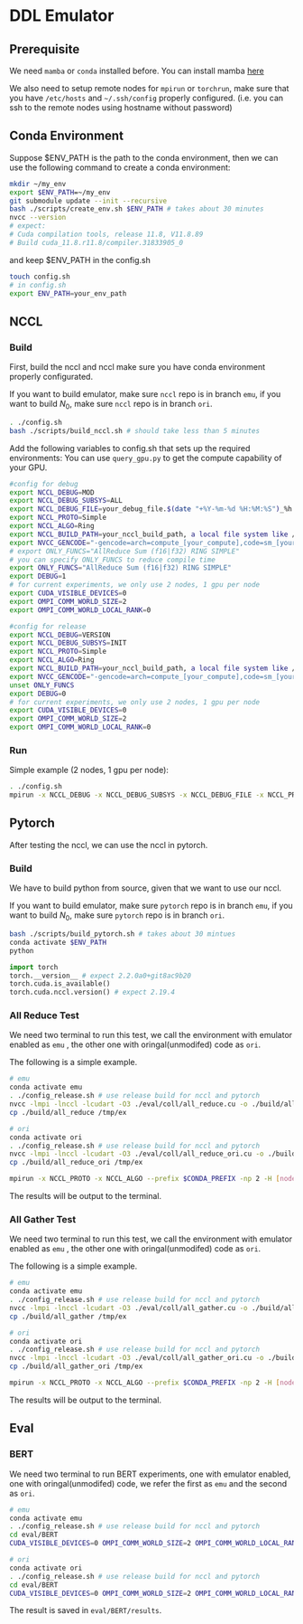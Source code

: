 # DDL Emulator

## Prerequisite

We need `mamba` or `conda` installed before. You can install mamba [here](https://mamba.readthedocs.io/en/latest/installation/mamba-installation.html)

We also need to setup remote nodes for `mpirun` or `torchrun`, make sure that you have `/etc/hosts` and `~/.ssh/config` properly configured. (i.e. you can ssh to the remote nodes using hostname without password)

## Conda Environment

Suppose $ENV_PATH is the path to the conda environment, then we can use the following command to create a conda environment:

```bash
mkdir ~/my_env
export $ENV_PATH=~/my_env
git submodule update --init --recursive
bash ./scripts/create_env.sh $ENV_PATH # takes about 30 minutes
nvcc --version
# expect:
# Cuda compilation tools, release 11.8, V11.8.89
# Build cuda_11.8.r11.8/compiler.31833905_0
```

and keep $ENV_PATH in the config.sh

```bash
touch config.sh
# in config.sh
export ENV_PATH=your_env_path
```

## NCCL

### Build

First, build the nccl and nccl make sure you have conda environment properly configurated.

If you want to build emulator, make sure `nccl` repo is in branch `emu`, if you want to build $N_0$, make sure `nccl` repo is in branch `ori`.

```bash
. ./config.sh
bash ./scripts/build_nccl.sh # should take less than 5 minutes
```

Add the following variables to config.sh that sets up the required environments:
You can use `query_gpu.py` to get the compute capability of your GPU.

```bash
#config for debug
export NCCL_DEBUG=MOD
export NCCL_DEBUG_SUBSYS=ALL
export NCCL_DEBUG_FILE=your_debug_file.$(date "+%Y-%m-%d %H:%M:%S")_%h:%p%h:%p
export NCCL_PROTO=Simple
export NCCL_ALGO=Ring
export NCCL_BUILD_PATH=your_nccl_build_path, a local file system like /tmp is recommended
export NVCC_GENCODE="-gencode=arch=compute_[your_compute],code=sm_[your_sm]"
# export ONLY_FUNCS="AllReduce Sum (f16|f32) RING SIMPLE"
# you can specify ONLY_FUNCS to reduce compile time
export ONLY_FUNCS="AllReduce Sum (f16|f32) RING SIMPLE"
export DEBUG=1
# for current experiments, we only use 2 nodes, 1 gpu per node
export CUDA_VISIBLE_DEVICES=0
export OMPI_COMM_WORLD_SIZE=2
export OMPI_COMM_WORLD_LOCAL_RANK=0
```

```bash
#config for release
export NCCL_DEBUG=VERSION
export NCCL_DEBUG_SUBSYS=INIT
export NCCL_PROTO=Simple
export NCCL_ALGO=Ring
export NCCL_BUILD_PATH=your_nccl_build_path, a local file system like /tmp is recommended
export NVCC_GENCODE="-gencode=arch=compute_[your_compute],code=sm_[your_sm]"
unset ONLY_FUNCS
export DEBUG=0
# for current experiments, we only use 2 nodes, 1 gpu per node
export CUDA_VISIBLE_DEVICES=0
export OMPI_COMM_WORLD_SIZE=2
export OMPI_COMM_WORLD_LOCAL_RANK=0
```

### Run

Simple example (2 nodes, 1 gpu per node):

```bash
. ./config.sh
mpirun -x NCCL_DEBUG -x NCCL_DEBUG_SUBSYS -x NCCL_DEBUG_FILE -x NCCL_PROTO -x NCCL_ALGO --prefix $CONDA_PREFIX -np 2 -H [node1]:1,[node2]:1  --mca pml ob1 --mca btl tcp,self --mca btl_tcp_if_include ens3f1 sh -c "./build/ex1 [#size] [#loop] > /tmp/nccl-emulator/log_debug$(date "+%m-%d-%H:%M:%S")"
```


<!-- Advanced example (2 nodes, 2 gpus per node):

```bash
mpirun -x NCCL_DEBUG -x NCCL_DEBUG_SUBSYS -x NCCL_SOCKET_IFNAME -x NCCL_DEBUG_FILE -x NCCL_PROTO -x NCCL_ALGO --prefix $CONDA_PREFIX -np 2 -H [node1]:1,[node2]:1  --mca pml ob1 --mca btl tcp,self --mca btl_tcp_if_include ens3f1 sh -c "./build/ex2 [#size] [#loop] 2 > /tmp/nccl-emulator/log_debug$(date "+%m-%d-%H:%M:%S")"
``` -->

<!-- mpirun -x NCCL_DEBUG -x NCCL_DEBUG_SUBSYS -x NCCL_SOCKET_IFNAME -x NCCL_DEBUG_FILE -x NCCL_PROTO -x NCCL_ALGO --prefix $CONDA_PREFIX -np 2 -H mcnode02:1,mcnode06:1  --mca pml ob1 --mca btl tcp,self --mca btl_tcp_if_include ens3f1 sh -c "/mnt/scratch/liub0a/nccl-emulator/ex1 100000 10" -->

 <!-- mpirun -x NCCL_DEBUG -x NCCL_DEBUG_SUBSYS -x NCCL_SOCKET_IFNAME -x NCCL_DEBUG_FILE -x NCCL_PROTO -x NCCL_ALGO --prefix $CONDA_PREFIX -np 2 -H mcnode39:1,mcnode40:1  --mca pml ob1 --mca btl tcp,self --mca btl_tcp_if_include enp1s0f0  sh -c "./build/ex2 1000 1 2" -->

## Pytorch

After testing the nccl, we can use the nccl in pytorch.

### Build

We have to build python from source, given that we want to use our nccl.


If you want to build emulator, make sure `pytorch` repo is in branch `emu`, if you want to build $N_0$, make sure `pytorch` repo is in branch `ori`.

```bash
bash ./scripts/build_pytorch.sh # takes about 30 mintues
conda activate $ENV_PATH
python
```

```python
import torch
torch.__version__ # expect 2.2.0a0+git8ac9b20
torch.cuda.is_available()
torch.cuda.nccl.version() # expect 2.19.4
```

### All Reduce Test

We need two terminal to run this test, we call the environment with emulator enabled as `emu` , the other one with oringal(unmodifed) code as `ori`.

The following is a simple example. 

```bash
# emu
conda activate emu
. ./config_release.sh # use release build for nccl and pytorch
nvcc -lmpi -lnccl -lcudart -O3 ./eval/coll/all_reduce.cu -o ./build/all_reduce
cp ./build/all_reduce /tmp/ex

```

```bash
# ori
conda activate ori
. ./config_release.sh # use release build for nccl and pytorch
nvcc -lmpi -lnccl -lcudart -O3 ./eval/coll/all_reduce_ori.cu -o ./build/all_reduce_ori
cp ./build/all_reduce_ori /tmp/ex

mpirun -x NCCL_PROTO -x NCCL_ALGO --prefix $CONDA_PREFIX -np 2 -H [node1]:1,[node2]:1 --mca pml ob1 --mca btl tcp,self --mca btl_tcp_if_include enp1s0f0 sh -c "/tmp/ex [#size] [#loop]"
```

The results will be output to the terminal.

### All Gather Test

We need two terminal to run this test, we call the environment with emulator enabled as `emu` , the other one with oringal(unmodifed) code as `ori`.

The following is a simple example. 

```bash
# emu
conda activate emu
. ./config_release.sh # use release build for nccl and pytorch
nvcc -lmpi -lnccl -lcudart -O3 ./eval/coll/all_gather.cu -o ./build/all_gather
cp ./build/all_gather /tmp/ex

```

```bash
# ori
conda activate ori
. ./config_release.sh # use release build for nccl and pytorch
nvcc -lmpi -lnccl -lcudart -O3 ./eval/coll/all_gather_ori.cu -o ./build/all_gather_ori
cp ./build/all_gather_ori /tmp/ex

mpirun -x NCCL_PROTO -x NCCL_ALGO --prefix $CONDA_PREFIX -np 2 -H [node1]:1,[node2]:1 --mca pml ob1 --mca btl tcp,self --mca btl_tcp_if_include enp1s0f0 sh -c "/tmp/ex [#size] [#loop]"
```

The results will be output to the terminal.



<!-- ```bash
export WORLD_SIZE=2
export RANK=0
export LOCAL_RANK=1
export MASTER_ADDR=your master ip
export MASTER_PORT=any unused port
export MOD_KERNEL_BYPASS=1
export MOD_NNODES=2
export MOD_MY_NODE=0
python ./py-examples/all_reduce.py
``` -->

## Eval

### BERT

We need two terminal to run BERT experiments, one with emulator enabled, one with oringal(unmodifed) code, we refer the first as `emu` and the second as `ori`.

```bash
# emu
conda activate emu
. ./config_release.sh # use release build for nccl and pytorch
cd eval/BERT
CUDA_VISIBLE_DEVICES=0 OMPI_COMM_WORLD_SIZE=2 OMPI_COMM_WORLD_LOCAL_RANK=0 OMPI_COMM_WORLD_RANK=0 MOD_KERNEL_BYPASS=1 ./run.sh
```

```bash
# ori
conda activate ori
. ./config_release.sh # use release build for nccl and pytorch
cd eval/BERT
CUDA_VISIBLE_DEVICES=0 OMPI_COMM_WORLD_SIZE=2 OMPI_COMM_WORLD_LOCAL_RANK=0 OMPI_COMM_WORLD_RANK=1 MOD_KERNEL_BYPASS=0 ./run.sh
```

The result is saved in `eval/BERT/results`.